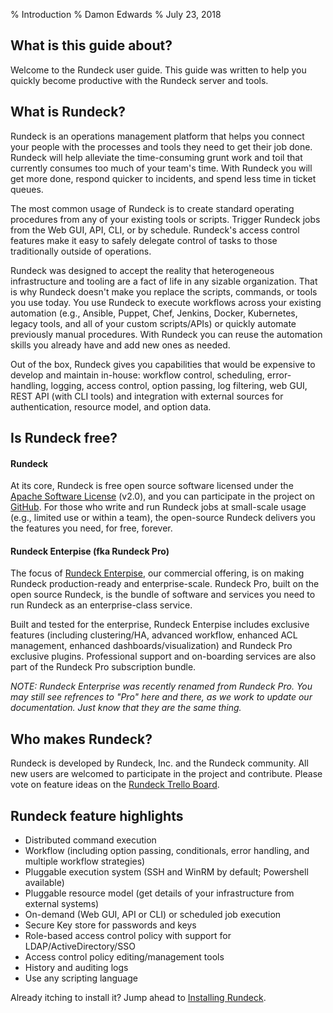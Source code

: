 % Introduction
% Damon Edwards
% July 23, 2018

## What is this guide about?

Welcome to the Rundeck user guide. This guide was written to help
you quickly become productive with the Rundeck server and tools. 

## What is Rundeck?

Rundeck is an operations management platform that helps you connect your people with the processes and tools they need to get their job done. Rundeck will help alleviate the time-consuming grunt work and toil that currently consumes too much of your team's time. With Rundeck you will get more done, respond quicker to incidents, and spend less time in ticket queues.

The most common usage of Rundeck is to create standard operating procedures from any of your existing tools or scripts. Trigger Rundeck jobs from the Web GUI, API, CLI, or by schedule. Rundeck's access control features make it easy to safely delegate control of tasks to those traditionally outside of operations.  

Rundeck was designed to accept the reality that heterogeneous infrastructure and tooling are a fact of life in any sizable organization. That is why Rundeck doesn't make you replace the scripts, commands, or tools you use today. You use Rundeck to execute workflows across your existing automation (e.g., Ansible, Puppet, Chef, Jenkins, Docker, Kubernetes, legacy tools, and all of your custom scripts/APIs) or quickly automate previously manual procedures. With Rundeck you can reuse the automation skills you already have and add new ones as needed.

Out of the box, Rundeck gives you capabilities that would be expensive to develop and maintain in-house: workflow control,  scheduling, error-handling, logging, access control, option passing, log filtering, web GUI, REST API (with CLI tools)  and integration with external sources for authentication, resource model, and option data.

## Is Rundeck free?
#### Rundeck
At its core, Rundeck is free open source software licensed under the [Apache Software License] (v2.0), and you can participate in the project on [GitHub].  For those who write and run Rundeck jobs at small-scale usage (e.g., limited use or within a team), the open-source Rundeck delivers you the features you need, for free, forever. 

#### Rundeck Enterpise (fka Rundeck Pro)
The focus of [Rundeck Enterpise], our commercial offering, is on making Rundeck production-ready and enterprise-scale.  Rundeck Pro, built on the open source Rundeck, is the bundle of software and services you need to run Rundeck as an enterprise-class service. 

Built and tested for the enterprise, Rundeck Enterpise includes exclusive features (including clustering/HA, advanced workflow, enhanced ACL management, enhanced dashboards/visualization) and Rundeck Pro exclusive plugins. Professional support and on-boarding services are also part of the Rundeck Pro subscription bundle.

*NOTE: Rundeck Enterprise was recently renamed from Rundeck Pro. You may still see refrences to "Pro" here and there, as we work to update our documentation. Just know that they are the same thing.*

[Rundeck Enterpise]: https://www.rundeck.com/rundeck-pro
[GitHub]: https://github.com/rundeck/rundeck
[Apache Software License]: http://www.apache.org/licenses/LICENSE-2.0.html

## Who makes Rundeck?
Rundeck is developed by Rundeck, Inc. and the Rundeck community. All new users are welcomed to participate in the project and contribute. Please vote on feature ideas on the [Rundeck Trello Board].

[Rundeck, Inc.]: https://www.rundeck.com/
[Rundeck Trello Board]: https://trello.com/b/sn3g9nOr/rundeck-development

## Rundeck feature highlights

* Distributed command execution
* Workflow (including option passing, conditionals, error handling, and  multiple workflow strategies)
* Pluggable execution system (SSH and WinRM by default; Powershell available)
* Pluggable resource model (get details of your infrastructure from external systems)
* On-demand (Web GUI, API or CLI) or scheduled job execution
* Secure Key store for passwords and keys 
* Role-based access control policy with support for LDAP/ActiveDirectory/SSO
* Access control policy editing/management tools
* History and auditing logs
* Use any scripting language

Already itching to install it? Jump ahead to
[Installing Rundeck](getting-started.html#download-and-installation).


